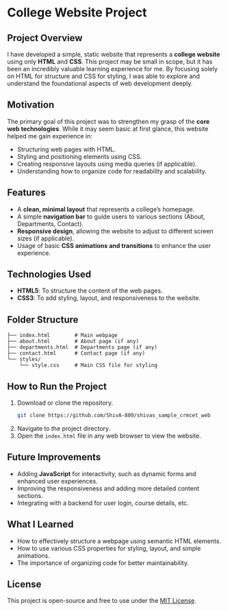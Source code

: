 
# College Website Project

## Project Overview
I have developed a simple, static website that represents a **college website** using only **HTML** and **CSS**. This project may be small in scope, but it has been an incredibly valuable learning experience for me. By focusing solely on HTML for structure and CSS for styling, I was able to explore and understand the foundational aspects of web development deeply.

## Motivation
The primary goal of this project was to strengthen my grasp of the **core web technologies**. While it may seem basic at first glance, this website helped me gain experience in:
- Structuring web pages with HTML.
- Styling and positioning elements using CSS.
- Creating responsive layouts using media queries (if applicable).
- Understanding how to organize code for readability and scalability.

## Features
- A **clean, minimal layout** that represents a college’s homepage.
- A simple **navigation bar** to guide users to various sections (About, Departments, Contact).
- **Responsive design**, allowing the website to adjust to different screen sizes (if applicable).
- Usage of basic **CSS animations and transitions** to enhance the user experience.

## Technologies Used
- **HTML5**: To structure the content of the web pages.
- **CSS3**: To add styling, layout, and responsiveness to the website.

## Folder Structure
```
├── index.html        # Main webpage
├── about.html        # About page (if any)
├── departments.html  # Departments page (if any)
├── contact.html      # Contact page (if any)
└── styles/
    └── style.css     # Main CSS file for styling
```

## How to Run the Project
1. Download or clone the repository.
   ```bash
   git clone https://github.com/ShivA-800/shivas_sample_crmcet_web
   ```
2. Navigate to the project directory.
3. Open the `index.html` file in any web browser to view the website.

## Future Improvements
- Adding **JavaScript** for interactivity, such as dynamic forms and enhanced user experiences.
- Improving the responsiveness and adding more detailed content sections.
- Integrating with a backend for user login, course details, etc.

## What I Learned
- How to effectively structure a webpage using semantic HTML elements.
- How to use various CSS properties for styling, layout, and simple animations.
- The importance of organizing code for better maintainability.

## License
This project is open-source and free to use under the [MIT License](LICENSE).
